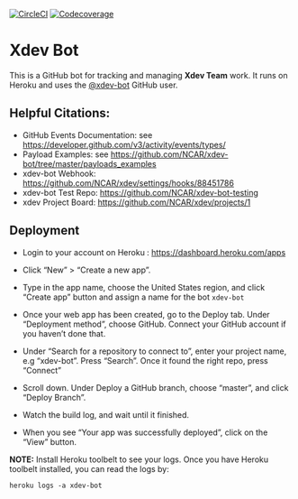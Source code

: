 
[![CircleCI](https://img.shields.io/circleci/project/github/NCAR/xdev-bot/master.svg?style=for-the-badge&logo=circleci)](https://circleci.com/gh/NCAR/xdev-bot/tree/master)
[![Codecoverage](https://img.shields.io/codecov/c/github/NCAR/xdev-bot.svg?style=for-the-badge)](https://codecov.io/gh/NCAR/xdev-bot)



# Xdev Bot 

This is a GitHub bot for tracking and managing **Xdev Team** work. It runs on Heroku and uses the [@xdev-bot](https://github.com/xdev-bot) GitHub user.

## Helpful Citations:

- GitHub Events Documentation:  see https://developer.github.com/v3/activity/events/types/
- Payload Examples: see https://github.com/NCAR/xdev-bot/tree/master/payloads_examples
- xdev-bot Webhook:  https://github.com/NCAR/xdev/settings/hooks/88451786
- xdev-bot Test Repo:  https://github.com/NCAR/xdev-bot-testing
- xdev Project Board: https://github.com/NCAR/xdev/projects/1

## Deployment 

- Login to your account on Heroku : https://dashboard.heroku.com/apps
- Click “New” > “Create a new app”. 
- Type in the app name, choose the United States region, and click “Create app” button and assign a name for the bot `xdev-bot`
- Once your web app has been created, go to the Deploy tab. Under “Deployment method”, choose GitHub. Connect your GitHub account if you haven’t done that.
- Under “Search for a repository to connect to”, enter your project name, e.g “xdev-bot”. Press “Search”. Once it found the right repo, press “Connect”
- Scroll down. Under Deploy a GitHub branch, choose “master”, and click “Deploy Branch”.

- Watch the build log, and wait until it finished.

- When you see “Your app was successfully deployed”, click on the “View” button.


**NOTE:** Install Heroku toolbelt to see your logs. Once you have Heroku toolbelt installed, you can read the logs by:

```console
heroku logs -a xdev-bot
```
